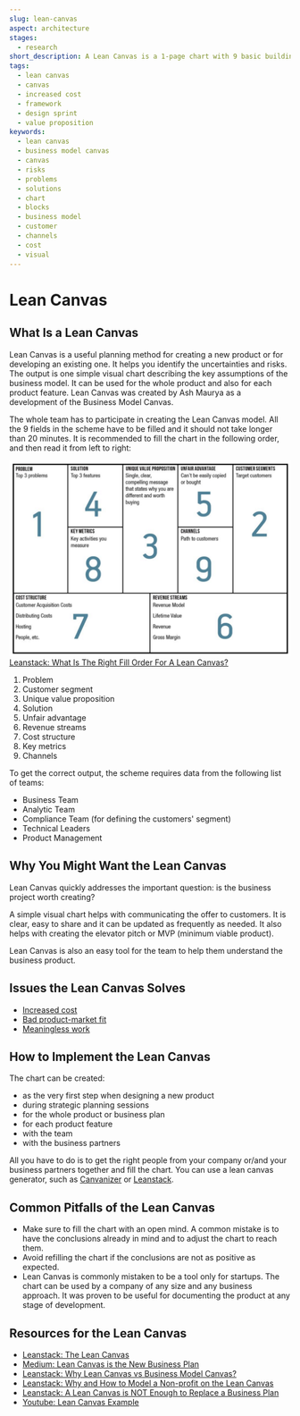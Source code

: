 ```yaml
---
slug: lean-canvas
aspect: architecture
stages: 
  - research
short_description: A Lean Canvas is a 1-page chart with 9 basic building blocks. It helps to identify problems and solutions for your product.
tags:
  - lean canvas
  - canvas
  - increased cost
  - framework
  - design sprint
  - value proposition
keywords:
  - lean canvas
  - business model canvas
  - canvas
  - risks
  - problems
  - solutions
  - chart
  - blocks
  - business model
  - customer
  - channels
  - cost
  - visual
---
```


# Lean Canvas

## What Is a Lean Canvas

Lean Canvas is a useful planning method for creating a new product or for developing an existing one. It helps you identify the uncertainties and risks. The output is one simple visual chart describing the key assumptions of the business model. It can be used for the whole product and also for each product feature. Lean Canvas was created by Ash Maurya as a development of the Business Model Canvas.

The whole team has to participate in creating the Lean Canvas model. All the 9 fields in the scheme have to be filled and it should not take longer than 20 minutes. It is recommended to fill the chart in the following order, and then read it from left to right:

![Lean Canvas](/files/lean_canvas.png)
[Leanstack: What Is The Right Fill Order For A Lean Canvas?](https://blog.leanstack.com/what-is-the-right-fill-order-for-a-lean-canvas-f8071d0c6c8c)

1. Problem
2. Customer segment
3. Unique value proposition
4. Solution
5. Unfair advantage
6. Revenue streams
7. Cost structure
8. Key metrics
9. Channels

To get the correct output, the scheme requires data from the following list of teams:

- Business Team
- Analytic Team
- Compliance Team (for defining the customers' segment)
- Technical Leaders
- Product Management

## Why You Might Want the Lean Canvas

Lean Canvas quickly addresses the important question: is the business project worth creating?

A simple visual chart helps with communicating the offer to customers. It is clear, easy to share and it can be updated as frequently as needed. It also helps with creating the elevator pitch or MVP (minimum viable product).

Lean Canvas is also an easy tool for the team to help them understand the business product.

## Issues the Lean Canvas Solves

- [Increased cost](/issues/increased-cost)
- [Bad product-market fit](/issues/bad-product-market-fit)
- [Meaningless work](/issues/meaningless-work)

## How to Implement the Lean Canvas
The chart can be created:

- as the very first step when designing a new product
- during strategic planning sessions
- for the whole product or business plan
- for each product feature
- with the team
- with the business partners

All you have to do is to get the right people from your company or/and your business partners together and fill the chart. You can use a lean canvas generator, such as [Canvanizer](https://canvanizer.com/) or [Leanstack](https://leanstack.com/).

## Common Pitfalls of the Lean Canvas

- Make sure to fill the chart with an open mind. A common mistake is to have the conclusions already in mind and to adjust the chart to reach them.
- Avoid refilling the chart if the conclusions are not as positive as expected.
- Lean Canvas is commonly mistaken to be a tool only for startups. The chart can be used by a company of any size and any business approach. It was proven to be useful for documenting the product at any stage of development.

## Resources for the Lean Canvas
- [Leanstack: The Lean Canvas](https://leanstack.com/leancanvas)
- [Medium: Lean Canvas is the New Business Plan](https://medium.com/@inspire9/lean-canvas-is-the-new-business-plan-513dbfebbe8b)
- [Leanstack: Why Lean Canvas vs Business Model Canvas?](https://blog.leanstack.com/why-lean-canvas-vs-business-model-canvas-af62c0f250f0) 
- [Leanstack: Why and How to Model a Non-profit on the Lean Canvas](https://blog.leanstack.com/why-and-how-to-model-a-non-profit-on-the-lean-canvas-514e4acf1051) 
- [Leanstack: A Lean Canvas is NOT Enough to Replace a Business Plan](https://blog.leanstack.com/a-lean-canvas-is-not-enough-to-replace-a-business-plan-36a28888b2fd)
- [Youtube: Lean Canvas Example](https://www.youtube.com/watch?v=2nW9lg-fenY)
